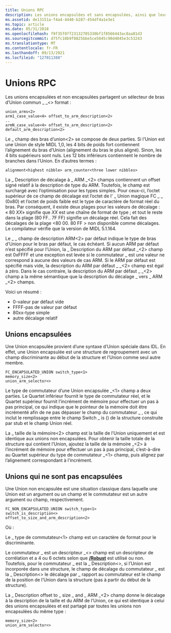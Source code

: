 ```yaml
---
title: Unions RPC
description: Les unions encapsulées et sans encapsulées, ainsi que leur format avec appel de procédure distante (RPC).
ms.assetid: de13151a-f4a4-4440-b287-454df4a1e3e1
ms.topic: article
ms.date: 05/31/2018
ms.openlocfilehash: f9f35f0ff23132705330bf1f8566443ac8aa81d3
ms.sourcegitcommit: d75fc10b9f0825bbe5ce5045c90d4045e3c53243
ms.translationtype: MT
ms.contentlocale: fr-FR
ms.lasthandoff: 09/13/2021
ms.locfileid: "127011388"
---
```

# <a name="rpc-unions"></a>Unions RPC

Les unions encapsulées et non encapsulées partagent un sélecteur de bras d’Union commun \_ \_<> format :

``` syntax
union_arms<2>
arm1_case_value<4> offset_to_arm_description<2>
..
armN_case_value<4> offset_to_arm_description<2>
default_arm_description<2>
```

Le \_ champ des bras d’union<2> se compose de deux parties. Si l’Union est une Union de style MIDL 1,0, les 4 bits de poids fort contiennent l’alignement du bras d’Union (alignement du bras le plus aligné). Sinon, les 4 bits supérieurs sont nuls. Les 12 bits inférieurs contiennent le nombre de branches dans l’Union. En d’autres termes :

``` syntax
alignment<highest nibble> arm_counter<three lower nibbles>
```

La \_ Description de décalage à \_ ARM \_<2> champs contiennent un offset signé relatif à la description de type du ARM. Toutefois, le champ est surchargé avec l’optimisation pour les types simples. Pour ceux-ci, l’octet supérieur de ce champ de décalage est l’octet de l' \_ Union magique FC \_ \_ (0x80) et l’octet de poids faible est le type de caractère de format réel du bras. Par conséquent, il existe deux plages pour les valeurs de décalage : « 80 *XX*» signifie que *XX* est une chaîne de format de type ; et tout le reste dans la plage (80 FF.. 7F FF) signifie un décalage réel. Cela fait des décalages de la plage <80 00. 80 FF > non disponible comme décalages. Le compilateur vérifie que la version de MIDL 5.1.164.

Le \_ \_ champ de description ARM<2> par défaut indique le type de bras d’Union pour le bras par défaut, le cas échéant. Si aucun ARM par défaut n’est spécifié pour l’Union, la \_ Description du ARM par défaut \_<2> champ est 0xFFFF et une exception est levée si le commutateur \_ est une valeur ne correspond à aucune des valeurs de cas ARM. Si le ARM par défaut est spécifié mais vide, la description du ARM par défaut \_ \_<2> champ est égal à zéro. Dans le cas contraire, la description du ARM par défaut \_ \_<2> champ a la même sémantique que la description du décalage \_ vers \_ ARM \_<2> champs.

Voici un résumé :

-   0-valeur par défaut vide
-   FFFF-pas de valeur par défaut
-   80xx-type simple
-   autre décalage relatif

## <a name="encapsulated-unions"></a>Unions encapsulées

Une Union encapsulée provient d’une syntaxe d’Union spéciale dans IDL. En effet, une Union encapsulée est une structure de regroupement avec un champ discriminante au début de la structure et l’Union comme seul autre membre.

``` syntax
FC_ENCAPSULATED_UNION switch_type<1> 
memory_size<2>
union_arm_selector<>
```

Le type de commutateur d’une Union encapsulée \_<1> champ a deux parties. Le Quartet inférieur fournit le type de commutateur réel, et le Quartet supérieur fournit l’incrément de mémoire pour effectuer un pas à pas principal, ce qui indique que le pointeur de la mémoire doit être incrémenté afin de ne pas dépasser le champ du commutateur \_ , ce qui inclut le remplissage entre le champ Switch \_ is () de la structure construite par stub et le champ Union réel.

La \_ taille de la mémoire<2> champ est la taille de l’Union uniquement et est identique aux unions non encapsulées. Pour obtenir la taille totale de la structure qui contient l’Union, ajoutez la taille de la mémoire \_<2> à l’incrément de mémoire pour effectuer un pas à pas principal, c’est-à-dire au Quartet supérieur du type de commutateur \_<1> champ, puis alignez par l’alignement correspondant à l’incrément.

## <a name="nonencapsulated-unions"></a>Unions qui ne sont pas encapsulées

Une Union non encapsulée est une situation classique dans laquelle une Union est un argument ou un champ et le commutateur est un autre argument ou champ, respectivement.

``` syntax
FC_NON_ENCAPSULATED_UNION switch_type<1> 
switch_is_description<>
offset_to_size_and_arm_description<2>
```

Où :

Le \_ type de commutateur<1> champ est un caractère de format pour le discriminante.

Le commutateur \_ est un descripteur \_<> champ est un descripteur de corrélation et a 4 ou 6 octets selon que [**/Robust**](/windows/desktop/Midl/-robust) est utilisé ou non. Toutefois, pour le commutateur \_ est la \_ Description<>, si l’Union est incorporée dans une structure, le champ de décalage du commutateur \_ est la \_ Description<> le décalage par \_ rapport au commutateur est le champ de la position de l’Union dans la structure (pas à partir du début de la structure).

La \_ Description offset to \_ size \_ and \_ ARM \_<2> champ donne le décalage à la description de la taille et du ARM de l’Union, ce qui est identique à celui des unions encapsulées et est partagé par toutes les unions non encapsulées du même type :

``` syntax
memory_size<2> 
union_arm_selector<>
```

 

 
